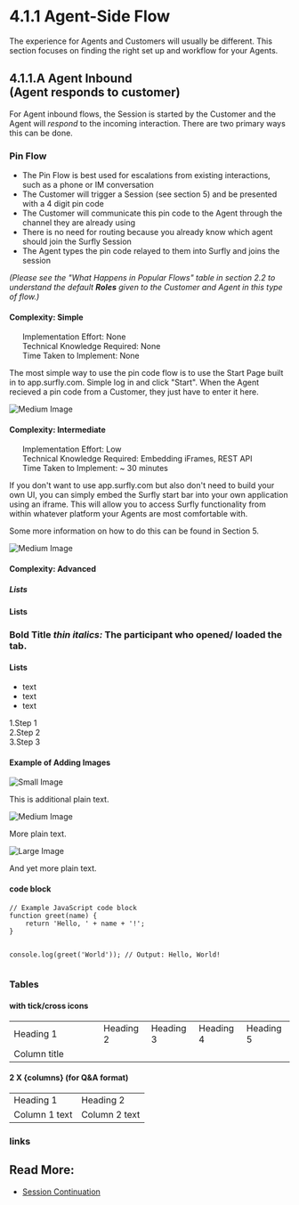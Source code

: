 
# <span class="header-numbers">4.1.1</span> Agent-Side Flow

The experience for Agents and Customers will usually be different. This section focuses on finding the right set up and workflow for your Agents.

## <span class="header-numbers">4.1.1.A </span> Agent Inbound <br><span class="red italic">(Agent responds to customer)</span>

For Agent inbound flows, the Session is started by the Customer and the Agent will <i>respond</i> to the incoming interaction. There are two primary ways this can be done. 

### Pin Flow

<ul>
<li class="red bold"><a class="dark-gray normal-font">The Pin Flow is best used for escalations from existing interactions, such as a phone or IM conversation</a></li>
<li class="red bold"><a class="dark-gray normal-font">The Customer will trigger a Session (see section 5) and be presented with a 4 digit pin code</a></li>
<li class="red bold"><a class="dark-gray normal-font">The Customer will communicate this pin code to the Agent through the channel they are already using</a></li>
<li class="red bold"><a class="dark-gray normal-font">There is no need for routing because you already know which agent should join the Surfly Session</a></li>
<li class="red bold"><a class="dark-gray normal-font">The Agent types the pin code relayed to them into Surfly and joins the session</a></li>
</ul>

<i>(Please see the "What Happens in Popular Flows" table in section 2.2 to understand the default <b>Roles</b> given to the Customer and Agent in this type of flow.)</i>

#### <span class="red bold">Complexity:</span> Simple

<ul class="dark-gray">
<span class="green bold">Implementation Effort: </span> None <br>
<span class="blue bold">Technical Knowledge Required: </span> None <br>
<span class="red bold">Time Taken to Implement: </span> None <br>
</ul>

The most simple way to use the pin code flow is to use the Start Page built in to app.surfly.com. Simple log in and click "Start". When the Agent recieved a pin code from a Customer, they just have to enter it here.

<div class=image-container>
<img class="medium-image" src="https://github.com/JSPOON3R/JSPOON3R.github.io/blob/main/guide/images/pinstart.gif?raw=true" alt="Medium Image">
</div>

#### <span class="red bold">Complexity:</span> Intermediate

<ul class="dark-gray">
<span class="green bold">Implementation Effort: </span> Low <br>
<span class="blue bold">Technical Knowledge Required: </span> Embedding iFrames, REST API <br>
<span class="red bold">Time Taken to Implement: </span> ~ 30 minutes <br>
</ul>

If you don't want to use app.surfly.com but also don't need to build your own UI, you can simply embed the Surfly start bar into your own application using an iframe. This will allow you to access Surfly functionality from within whatever platform your Agents are most comfortable with.

Some more information on how to do this can be found in <span class="red">Section 5</span>.

<div class=image-container>
<img class="medium-image" src="https://github.com/JSPOON3R/JSPOON3R.github.io/blob/main/guide/images/pinstart.gif?raw=true" alt="Medium Image">
</div>


#### <span class="red bold">Complexity:</span> Advanced



##### Lists

#### Lists









### <span class="red bold">Bold Title <i class="normal-font">thin italics:</i></span> The participant who opened/ loaded the tab. 

#### Lists
<!-- Red bullet points -->
<ul>
<li class="red bold"><a class="dark-gray normal-font">text</a></li>
<li class="red bold"><a class="dark-gray normal-font">text</a></li>
<li class="red bold"><a class="dark-gray normal-font">text</a></li>
</ul>

<!-- Red, bold numbers number sequence list -->
<span class="red bold">1.</span>Step 1<br>
<span class="red bold">2.</span>Step 2<br>
<span class="red bold">3.</span>Step 3<br>



#### Example of Adding Images

<div class=image-container>
<img class="small-image" src="https://demo.surfly.com/img/gif/you-them.gif" alt="Small Image">
</div>

This is additional plain text.

<div class=image-container>
<img class="medium-image" src="https://demo.surfly.com/img/gif/you-them.gif" alt="Medium Image">
</div>

More plain text.

<div class=image-container>
<img class="large-image" src="https://demo.surfly.com/img/gif/you-them.gif" alt="Large Image">
</div>

And yet more plain text.

#### code block

<div class="code-block">
    <pre><code class="language-javascript">// Example JavaScript code block
function greet(name) {
    return 'Hello, ' + name + '!';
}

console.log(greet('World')); // Output: Hello, World!
    </code></pre>
</div>

### Tables

#### with tick/cross icons

<table>
    <!-- Column sizing -->
        <colgroup>
           <col style="width: 32%;"> 
           <col style="width: 17%;"> 
           <col style="width: 17%;"> 
           <col style="width: 17%;"> 
           <col style="width: 17%;"> 
       </colgroup>
            <!-- Columns -->
            <tr>
                <!-- Row -->
                <td class="dark-blue-background lightest-gray bold table-header">Heading 1</td>
                <td class="dark-blue-background lightest-gray bold table-header">Heading 2</td>
                <td class="dark-blue-background lightest-gray bold table-header">Heading 3</td>
                <td class="dark-blue-background lightest-gray bold table-header">Heading 4</td>
                <td class="dark-blue-background lightest-gray bold table-header">Heading 5</td>
            </tr>
            <tr>
                <td class="light-blue-background lightest-gray table-column-header">Column title</td>
                <td class="lightest-red-background red table-icon cross-icon"></td>
                <td class="lightest-red-background red table-icon cross-icon"></td>
                <td class="lightest-green-background green table-icon tick-icon"></td>
                <td class="lightest-red-background red table-icon cross-icon"></td>
            </tr>
            </table>

#### 2 X {columns} (for Q&A format)

<table>
            <!-- Columns -->
            <tr>
                <!-- Row -->
                <td class="dark-blue-background lightest-gray bold table-header">Heading 1</td>
                <td class="dark-blue-background lightest-gray bold table-header">Heading 2</td>
            </tr>
            <tr>
                <td class="light-blue-background lightest-gray table-column-header">Column 1 text</td>
                <td class="lightest-green-background dark-gray table-text">Column 2 text</td>
            </tr>
</table>

### links

## Read More:<br>
<ul>
<li class="red bold"><a class="dark-gray normal-weight"  href="https://docs.surfly.com/tutorials/session-continuation/">Session Continuation<br></a></li><br>
</ul>